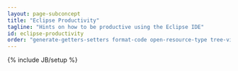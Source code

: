 ```yaml
---
layout: page-subconcept
title: "Eclipse Productivity"
tagline: "Hints on how to be productive using the Eclipse IDE"
id: eclipse-productivity
order: "generate-getters-setters format-code open-resource-type tree-views debug"
---
```

{% include JB/setup %}
